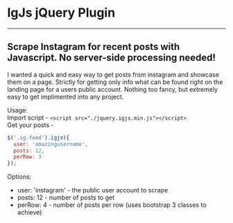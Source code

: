 IgJs jQuery Plugin
=====================
---------------------
Scrape Instagram for recent posts with Javascript. No server-side processing needed!
-------------------------------------------------------------------------------
I wanted a quick and easy way to get posts from instagram and showcase them on a page.
Strictly for getting only info what can be found right on the landing page for a users public account. Nothing too fancy, but extremely easy to get implimented into any project.    
     
Usage:   
Import script - `<script src="./jquery.igjs.min.js"></script>`   
Get your posts -  
```javascript    
$('.ig-feed').igjs({   
  user: 'amazingusername',   
  posts: 12,   
  perRow: 3   
});  
```     
Options:   
*  user: 'instagram' - the public user account to scrape    
*  posts: 12 - number of posts to get   
*  perRow: 4 - number of posts per row (uses bootstrap 3 classes to achieve)  
    
